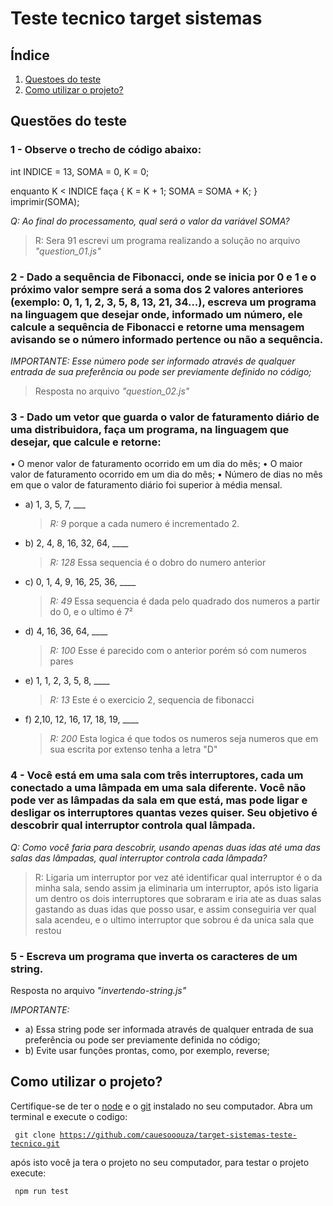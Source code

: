 # Teste tecnico target sistemas

## Índice

1. [Questoes do teste](#questões-do-teste)
2. [Como utilizar o projeto?](#como-utilizar-o-projeto)

## Questões do teste

### 1 - Observe o trecho de código abaixo:

int INDICE = 13, SOMA = 0, K = 0;

enquanto K < INDICE faça
{
K = K + 1;
SOMA = SOMA + K;
}
imprimir(SOMA);

_Q: Ao final do processamento, qual será o valor da variável SOMA?_

> R: Sera 91
> escrevi um programa realizando a solução no arquivo _"question_01.js"_

### 2 - Dado a sequência de Fibonacci, onde se inicia por 0 e 1 e o próximo valor sempre será a soma dos 2 valores anteriores (exemplo: 0, 1, 1, 2, 3, 5, 8, 13, 21, 34...), escreva um programa na linguagem que desejar onde, informado um número, ele calcule a sequência de Fibonacci e retorne uma mensagem avisando se o número informado pertence ou não a sequência.

*IMPORTANTE: Esse número pode ser informado através de qualquer entrada de sua preferência ou pode ser previamente definido no código;*

> Resposta no arquivo _"question_02.js"_

### 3 - Dado um vetor que guarda o valor de faturamento diário de uma distribuidora, faça um programa, na linguagem que desejar, que calcule e retorne:
• O menor valor de faturamento ocorrido em um dia do mês;
• O maior valor de faturamento ocorrido em um dia do mês;
• Número de dias no mês em que o valor de faturamento diário foi superior à média mensal.

- a) 1, 3, 5, 7, \_\_\_

  > _R: 9_
  > porque a cada numero é incrementado 2.

- b) 2, 4, 8, 16, 32, 64, \_\_\_\_

  > _R: 128_
  > Essa sequencia é o dobro do numero anterior

- c) 0, 1, 4, 9, 16, 25, 36, \_\_\_\_

  > _R: 49_
  > Essa sequencia é dada pelo quadrado dos numeros a partir do 0, e o ultimo é 7²

- d) 4, 16, 36, 64, \_\_\_\_

  > _R: 100_
  > Esse é parecido com o anterior porém só com numeros pares

- e) 1, 1, 2, 3, 5, 8, \_\_\_\_

  > _R: 13_
  > Este é o exercicio 2, sequencia de fibonacci

- f) 2,10, 12, 16, 17, 18, 19, \_\_\_\_
  > _R: 200_
  > Esta logica é que todos os numeros seja numeros que em sua escrita por extenso tenha a letra "D"

### 4 - Você está em uma sala com três interruptores, cada um conectado a uma lâmpada em uma sala diferente. Você não pode ver as lâmpadas da sala em que está, mas pode ligar e desligar os interruptores quantas vezes quiser. Seu objetivo é descobrir qual interruptor controla qual lâmpada.

_Q: Como você faria para descobrir, usando apenas duas idas até uma das salas das lâmpadas, qual interruptor controla cada lâmpada?_

> R: Ligaria um interruptor por vez até identificar qual interruptor é o da minha sala, sendo assim ja eliminaria um interruptor, após isto ligaria um dentro os dois interruptores que sobraram e iria ate as duas salas gastando as duas idas que posso usar, e assim conseguiria ver qual sala acendeu, e o ultimo interruptor que sobrou é da unica sala que restou

### 5 - Escreva um programa que inverta os caracteres de um string.

Resposta no arquivo _"invertendo-string.js"_

_IMPORTANTE:_

- a) Essa string pode ser informada através de qualquer entrada de sua preferência ou pode ser previamente definida no código;
- b) Evite usar funções prontas, como, por exemplo, reverse;

## Como utilizar o projeto?

Certifique-se de ter o [node](https://nodejs.org/en/download) e o [git](https://git-scm.com/downloads) instalado no seu computador.
Abra um terminal e execute o codigo:

<code> git clone https://github.com/cauesooouza/target-sistemas-teste-tecnico.git </code>

após isto você ja tera o projeto no seu computador, para testar o projeto execute:

<code> npm run test </code>